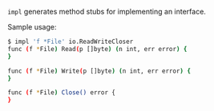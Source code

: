 `impl` generates method stubs for implementing an interface.

Sample usage:

```bash
$ impl 'f *File' io.ReadWriteCloser
func (f *File) Read(p []byte) (n int, err error) {
}

func (f *File) Write(p []byte) (n int, err error) {
}

func (f *File) Close() error {
}

```
